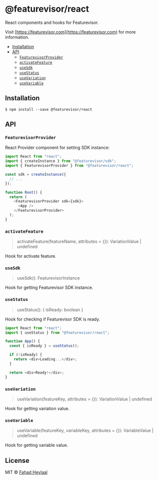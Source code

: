 # @featurevisor/react <!-- omit in toc -->

React components and hooks for Featurevisor.

Visit [https://featurevisor.com](https://featurevisor.com) for more information.

- [Installation](#installation)
- [API](#api)
  - [`FeaturevisorProvider`](#featurevisorprovider)
  - [`activateFeature`](#activatefeature)
  - [`useSdk`](#usesdk)
  - [`useStatus`](#usestatus)
  - [`useVariation`](#usevariation)
  - [`useVariable`](#usevariable)

## Installation

```
$ npm install --save @featurevisor/react
```

## API

### `FeaturevisorProvider`

React Provider component for setting SDK instance:

```js
import React from "react";
import { createInstance } from "@featurevisor/sdk";
import { FeaturevisorProvider } from "@featurevisor/react";

const sdk = createInstance({
  // ...
});

function Root() {
  return (
    <FeaturevisorProvider sdk={sdk}>
      <App />
    </FeaturevisorProvider>
  );
}
```

### `activateFeature`

> activateFeature(featureName, attributes = {}): VariationValue | undefined

Hook for activate feature.

### `useSdk`

> useSdk(): FeaturevisorInstance

Hook for getting Featurevisor SDK instance.

### `useStatus`

> useStatus(): { isReady: boolean }

Hook for checking if Featurevisor SDK is ready.

```js
import React from "react";
import { useStatus } from "@featurevisor/react";

function App() {
  const { isReady } = useStatus();

  if (!isReady) {
    return <div>Loading...</div>;
  }

  return <div>Ready!</div>;
}
```

### `useVariation`

> useVariation(featureKey, attributes = {}): VariationValue | undefined

Hook for getting variation value.

### `useVariable`

> useVariable(featureKey, variableKey, attributes = {}): VariableValue | undefined

Hook for getting variable value.

## License <!-- omit in toc -->

MIT © [Fahad Heylaal](https://fahad19.com)
